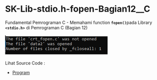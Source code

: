 # SK-Lib-stdio.h-fopen-Bagian12__C
Fundamental Pemrograman C - Memahami function <code><b>fopen()</b></code>pada Library <code><b>&lt;stdio.h></b></code> di Pemrograman C (Bagian 12)<br><br>
<img src="https://github.com/RizkyKhapidsyah/SK-Lib-stdio.h-fopen-Bagian12__C/blob/master/SK-Lib-stdio.h-fopen-Bagian12__C/result/001.PNG"><br><br>
Lihat Source Code : <br>
- <a href="https://github.com/RizkyKhapidsyah/SK-Lib-stdio.h-fopen-Bagian12__C/blob/master/SK-Lib-stdio.h-fopen-Bagian12__C/Source.c">Program</a>
